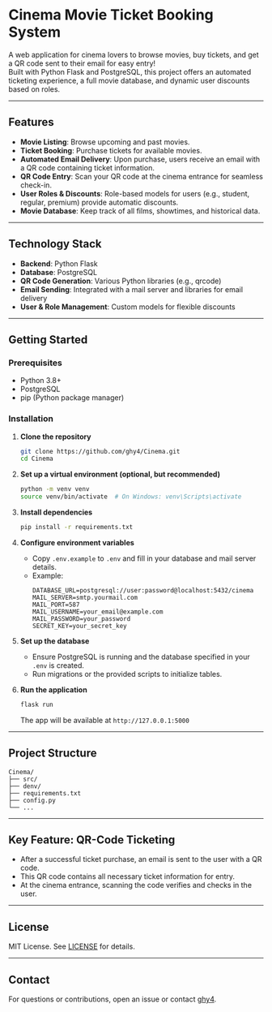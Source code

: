 # Cinema Movie Ticket Booking System

A web application for cinema lovers to browse movies, buy tickets, and get a QR code sent to their email for easy entry!  
Built with Python Flask and PostgreSQL, this project offers an automated ticketing experience, a full movie database, and dynamic user discounts based on roles.

---

## Features

- **Movie Listing**: Browse upcoming and past movies.
- **Ticket Booking**: Purchase tickets for available movies.
- **Automated Email Delivery**: Upon purchase, users receive an email with a QR code containing ticket information.
- **QR Code Entry**: Scan your QR code at the cinema entrance for seamless check-in.
- **User Roles & Discounts**: Role-based models for users (e.g., student, regular, premium) provide automatic discounts.
- **Movie Database**: Keep track of all films, showtimes, and historical data.

---

## Technology Stack

- **Backend**: Python Flask
- **Database**: PostgreSQL
- **QR Code Generation**: Various Python libraries (e.g., qrcode)
- **Email Sending**: Integrated with a mail server and libraries for email delivery
- **User & Role Management**: Custom models for flexible discounts

---

## Getting Started

### Prerequisites

- Python 3.8+
- PostgreSQL
- pip (Python package manager)

### Installation

1. **Clone the repository**
    ```sh
    git clone https://github.com/ghy4/Cinema.git
    cd Cinema
    ```

2. **Set up a virtual environment (optional, but recommended)**
    ```sh
    python -m venv venv
    source venv/bin/activate  # On Windows: venv\Scripts\activate
    ```

3. **Install dependencies**
    ```sh
    pip install -r requirements.txt
    ```

4. **Configure environment variables**
    - Copy `.env.example` to `.env` and fill in your database and mail server details.
    - Example:
      ```
      DATABASE_URL=postgresql://user:password@localhost:5432/cinema
      MAIL_SERVER=smtp.yourmail.com
      MAIL_PORT=587
      MAIL_USERNAME=your_email@example.com
      MAIL_PASSWORD=your_password
      SECRET_KEY=your_secret_key
      ```

5. **Set up the database**
    - Ensure PostgreSQL is running and the database specified in your `.env` is created.
    - Run migrations or the provided scripts to initialize tables.

6. **Run the application**
    ```sh
    flask run
    ```
    The app will be available at `http://127.0.0.1:5000`

---

## Project Structure

```
Cinema/
├── src/                  
├── denv/                 
├── requirements.txt      
├── config.py                
└── ...
```

---

## Key Feature: QR-Code Ticketing

- After a successful ticket purchase, an email is sent to the user with a QR code.
- This QR code contains all necessary ticket information for entry.
- At the cinema entrance, scanning the code verifies and checks in the user.

---

## License

MIT License. See [LICENSE](LICENSE) for details.

---

## Contact

For questions or contributions, open an issue or contact [ghy4](https://github.com/ghy4).

